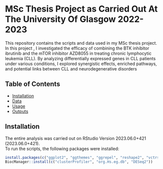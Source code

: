 # MSc Thesis Project as Carried Out At The University Of Glasgow 2022-2023

This repository contains the scripts and data used in my MSc thesis project. In this project , I investigated the efficacy of combining the BTK inhibitor ibrutinib and the mTOR inhibitor AZD8055 in treating chronic lymphocytic leukemia (CLL). By analyzing differentially expressed genes in CLL patients under various conditions, I explored synergistic effects, enriched pathways, and potential links between CLL and neurodegenerative disorders

## Table of Contents

- [Installation](#installation)
- [Data](#data)
- [Usage](#usage)
- [Outputs](#outputs)

## Installation

The entire analysis was carried out on RStudio Version 2023.06.0+421 (2023.06.0+421). <br/> 
To run the scripts, the following packages were installed:

```r
install.packages(c("ggplot2", "ggthemes", "ggrepel", "reshape2", "vctrs", "amap", "devtools", "Biobase", "sva", "pheatmap"))
BiocManager::install(c("clusterProfiler", "org.Hs.eg.db", "DESeq2"))
